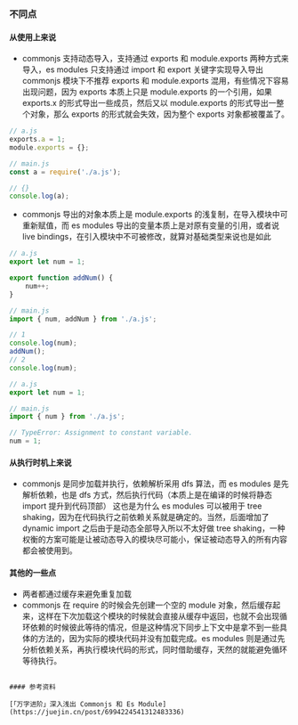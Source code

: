 ### 不同点

#### 从使用上来说

-   commonjs 支持动态导入，支持通过 exports 和 module.exports 两种方式来导入，es modules 只支持通过 import 和 export 关键字实现导入导出
    commonjs 模块下不推荐 exports 和 module.exports 混用，有些情况下容易出现问题，因为 exports 本质上只是 module.exports 的一个引用，如果 exports.x 的形式导出一些成员，然后又以 module.exports 的形式导出一整个对象，那么 exports 的形式就会失效，因为整个 exports 对象都被覆盖了。

```js
// a.js
exports.a = 1;
module.exports = {};

// main.js
const a = require('./a.js');

// {}
console.log(a);
```

-   commonjs 导出的对象本质上是 module.exports 的浅复制，在导入模块中可重新赋值，而 es modules 导出的变量本质上是对原有变量的引用，或者说 live bindings，在引入模块中不可被修改，就算对基础类型来说也是如此

```js
// a.js
export let num = 1;

export function addNum() {
    num++;
}

// main.js
import { num, addNum } from './a.js';

// 1
console.log(num);
addNum();
// 2
console.log(num);
```

```js
// a.js
export let num = 1;

// main.js
import { num } from './a.js';

// TypeError: Assignment to constant variable.
num = 1;
```

#### 从执行时机上来说

-   commonjs 是同步加载并执行，依赖解析采用 dfs 算法，而 es modules 是先解析依赖，也是 dfs 方式，然后执行代码（本质上是在编译的时候将静态 import 提升到代码顶部）
    这也是为什么 es modules 可以被用于 tree shaking，因为在代码执行之前依赖关系就是确定的。当然，后面增加了 dynamic import 之后由于是动态全部导入所以不太好做 tree shaking，一种权衡的方案可能是让被动态导入的模块尽可能小，保证被动态导入的所有内容都会被使用到。

#### 其他的一些点

-   两者都通过缓存来避免重复加载
-   commonjs 在 require 的时候会先创建一个空的 module 对象，然后缓存起来，这样在下次加载这个模块的时候就会直接从缓存中返回，也就不会出现循环依赖的时候彼此等待的情况，但是这种情况下同步上下文中是拿不到一些具体的方法的，因为实际的模块代码并没有加载完成。es modules 则是通过先分析依赖关系，再执行模块代码的形式，同时借助缓存，天然的就能避免循环等待执行。

```

#### 参考资料

[「万字进阶」深入浅出 Commonjs 和 Es Module](https://juejin.cn/post/6994224541312483336)
```
